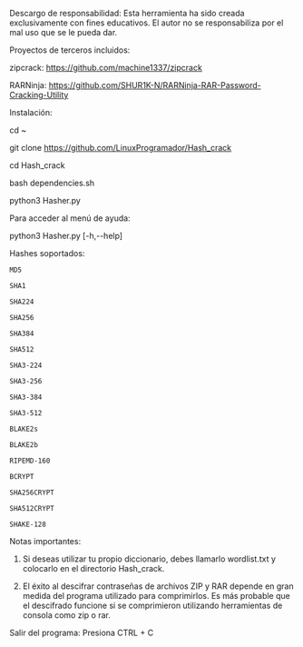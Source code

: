 Descargo de responsabilidad:
Esta herramienta ha sido creada exclusivamente con fines educativos. El autor no se responsabiliza por el mal uso que se le pueda dar.

Proyectos de terceros incluidos:

zipcrack: https://github.com/machine1337/zipcrack

RARNinja: https://github.com/SHUR1K-N/RARNinja-RAR-Password-Cracking-Utility


Instalación:

cd ~

git clone https://github.com/LinuxProgramador/Hash_crack

cd Hash_crack

bash dependencies.sh

python3 Hasher.py

Para acceder al menú de ayuda:

python3 Hasher.py [-h,--help]

Hashes soportados:

    MD5

    SHA1

    SHA224

    SHA256

    SHA384

    SHA512

    SHA3-224

    SHA3-256

    SHA3-384

    SHA3-512

    BLAKE2s

    BLAKE2b

    RIPEMD-160

    BCRYPT 

    SHA256CRYPT

    SHA512CRYPT

    SHAKE-128



Notas importantes:

1. Si deseas utilizar tu propio diccionario, debes llamarlo wordlist.txt y colocarlo en el directorio Hash_crack.


2. El éxito al descifrar contraseñas de archivos ZIP y RAR depende en gran medida del programa utilizado para comprimirlos. Es más probable que el descifrado funcione si se comprimieron utilizando herramientas de consola como zip o rar.


Salir del programa:
Presiona CTRL + C
